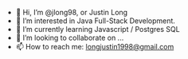 - 👋 Hi, I’m @jlong98, or Justin Long
- 👀 I’m interested in Java Full-Stack Development.
- 🌱 I’m currently learning Javascript / Postgres SQL
- 💞️ I’m looking to collaborate on ...
- 📫 How to reach me: longjustin1998@gmail.com

<!---
jlong98/jlong98 is a ✨ special ✨ repository because its `README.md` (this file) appears on your GitHub profile.
You can click the Preview link to take a look at your changes.
--->
